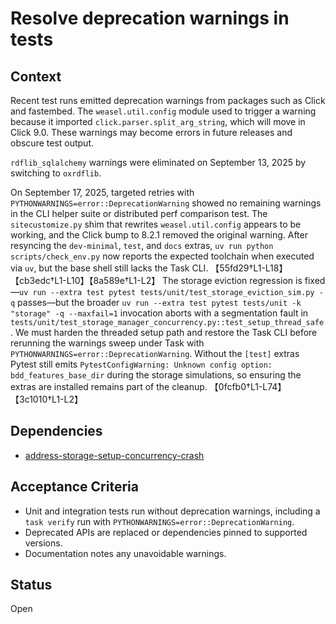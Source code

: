 # Resolve deprecation warnings in tests

## Context
Recent test runs emitted deprecation warnings from packages such as Click and
fastembed. The `weasel.util.config` module used to trigger a warning because it
imported `click.parser.split_arg_string`, which will move in Click 9.0. These
warnings may become errors in future releases and obscure test output.

`rdflib_sqlalchemy` warnings were eliminated on September 13, 2025 by switching
to `oxrdflib`.

On September 17, 2025, targeted retries with
`PYTHONWARNINGS=error::DeprecationWarning`
showed no remaining warnings in the CLI helper suite or distributed perf
comparison test. The `sitecustomize.py` shim that rewrites
`weasel.util.config` appears to be working, and the Click bump to 8.2.1 removed
the original warning. After resyncing the `dev-minimal`, `test`, and `docs`
extras, `uv run python scripts/check_env.py` now reports the expected toolchain
when executed via `uv`, but the base shell still lacks the Task CLI.
【55fd29†L1-L18】【cb3edc†L1-L10】【8a589e†L1-L2】 The storage eviction regression is
fixed—`uv run --extra test pytest tests/unit/test_storage_eviction_sim.py -q`
passes—but the broader `uv run --extra test pytest tests/unit -k "storage" -q
--maxfail=1` invocation aborts with a segmentation fault in
`tests/unit/test_storage_manager_concurrency.py::test_setup_thread_safe`.
We must harden the threaded setup path and restore the Task CLI before rerunning
the warnings sweep under Task with `PYTHONWARNINGS=error::DeprecationWarning`.
Without the `[test]` extras Pytest still emits
`PytestConfigWarning: Unknown config option: bdd_features_base_dir` during the
storage simulations, so ensuring the extras are installed remains part of the
cleanup. 【0fcfb0†L1-L74】【3c1010†L1-L2】

## Dependencies
- [address-storage-setup-concurrency-crash](address-storage-setup-concurrency-crash.md)

## Acceptance Criteria
- Unit and integration tests run without deprecation warnings, including a
  `task verify` run with `PYTHONWARNINGS=error::DeprecationWarning`.
- Deprecated APIs are replaced or dependencies pinned to supported versions.
- Documentation notes any unavoidable warnings.

## Status
Open

